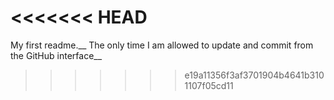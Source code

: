 <<<<<<< HEAD
=======
My first readme.__
The only time I am allowed to update and commit from the GitHub interface__
>>>>>>> e19a11356f3af3701904b4641b3101107f05cd11
